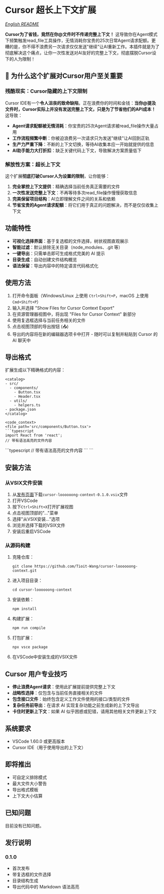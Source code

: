 # Cursor 超长上下文扩展

*[English README](./README.md)*

**Cursor为了省钱，竟然在你@文件时不传递完整上下文！** 这导致你在Agent模式下频繁触发read_file工具操作，无情消耗你宝贵的25次日常Agent请求配额。更糟的是，你不得不浪费另一次请求仅仅发送"继续"让AI重新工作。本插件就是为了彻底解决这个痛点，让你一次性发送对AI友好的完整上下文，彻底摆脱Cursor设下的人为限制！

## 🚨 为什么这个扩展对Cursor用户至关重要

### 残酷现实：Cursor隐藏的上下文限制

Cursor IDE有一个**令人沮丧的致命缺陷**，正在浪费你的时间和金钱：**当你@提及文件时，Cursor实际上并没有发送完整上下文，只是为了节省他们的API成本！** 这导致：

- **Agent请求配额被无情消耗**：你宝贵的25次Agent请求被read_file操作大量占用
- **工作流程频繁中断**：你被迫浪费另一次请求只为发送"继续"让AI回到正轨
- **生产力严重下降**：不断的上下文切换，等待AI收集本应一开始就提供的信息
- **AI助手能力大打折扣**：缺乏关键代码上下文，导致解决方案质量低下

### 解放性方案：超长上下文

这个扩展**彻底打破Cursor人为设置的限制**，让你能够：

1. **完全掌控上下文提供**：精确选择当前任务真正需要的文件
2. **一次性发送完整上下文**：不再等待多次read_file操作慢慢获取信息
3. **完美保留项目结构**：AI立即理解文件之间的关系和依赖
4. **节省宝贵的Agent请求配额**：将它们用于真正的问题解决，而不是仅仅收集上下文

## 功能特性

- **可视化选择界面**：基于复选框的文件选择，树状视图直观展示
- **智能过滤**：默认排除无关目录（node_modules、.git 等）
- **一键导出**：只需单击即可生成格式完美的 AI 提示
- **目录生成**：自动创建文件结构概览
- **语法保留**：导出内容中的特定语言代码格式化

## 使用方法

1. 打开命令面板（Windows/Linux 上使用 `Ctrl+Shift+P`，macOS 上使用 `Cmd+Shift+P`）
2. 输入并选择 "Show Files for Cursor Context Export"
3. 在资源管理器视图中，将出现 "Files for Cursor Context" 新部分
4. 使用复选框选择与当前任务相关的文件
5. 点击视图顶部的导出按钮 (📤)
6. 导出的内容将在新的编辑器选项卡中打开 - 随时可以复制并粘贴到 Cursor 的 AI 聊天中

## 导出格式

扩展生成以下精确格式的内容：

```
<catalog>
- src/
  - components/
    - Button.tsx
    - Header.tsx
  - utils/
    - helpers.ts
- package.json
</catalog>

<code_context>
<file path='src/components/Button.tsx'>
```typescript
import React from 'react';
// 带有语法高亮的文件内容
```
</file>

<file path='src/utils/helpers.ts'>
```typescript
// 带有语法高亮的文件内容
```
</file>
</code_context>
```

## 安装方法

### 从VSIX文件安装
1. 从[发布页面](https://github.com/Tioit-Wang/cursor-loooooong-context/releases)下载`cursor-loooooong-context-0.1.0.vsix`文件
2. 打开VSCode
3. 按下`Ctrl+Shift+X`打开扩展视图
4. 点击视图顶部的"..."菜单
5. 选择"从VSIX安装..."选项
6. 浏览并选择下载的VSIX文件
7. 安装后重启VSCode

### 从源码构建
1. 克隆仓库：
   ```
   git clone https://github.com/Tioit-Wang/cursor-loooooong-context.git
   ```
2. 进入项目目录：
   ```
   cd cursor-loooooong-context
   ```
3. 安装依赖：
   ```
   npm install
   ```
4. 构建扩展：
   ```
   npm run compile
   ```
5. 打包扩展：
   ```
   npx vsce package
   ```
6. 在VSCode中安装生成的VSIX文件

## Cursor 用户专业技巧

- **停止浪费Agent请求**：使用此扩展提前提供完整上下文
- **战略性选择**：仅包含与当前任务直接相关的文件
- **包含接口文件**：始终包含定义工作文件使用的接口/类型的文件
- **复杂任务前导出**：在请求 AI 实现复杂功能之前生成新的上下文导出
- **卡住时更新上下文**：如果 AI 似乎困惑或犯错，请用其他相关文件更新上下文

## 系统要求

- VSCode 1.60.0 或更高版本
- Cursor IDE（用于使用导出的上下文）

## 即将推出

- 可自定义排除模式
- 最大文件大小警告
- 导出格式模板
- 上下文大小估算

## 已知问题

目前没有已知问题。

## 发行说明

### 0.1.0

- 首次发布
- 带复选框的文件选择
- 目录结构生成
- 导出代码中的 Markdown 语法高亮 